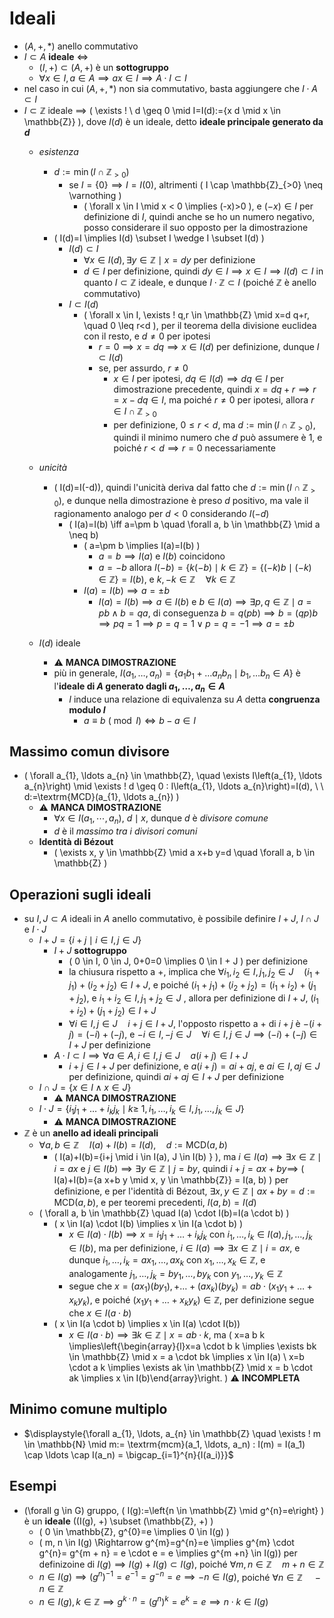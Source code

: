 # Ideali

- $(A, +, *)$ anello commutativo
- $I \subset A$ **ideale** $\iff$
  - $(I, +) \subset (A, +)$ è un **sottogruppo**
  - $\forall x \in I, a \in A \implies ax \in I \implies A \cdot I \subset I$
- nel caso in cui $(A, +, *)$ non sia commutativo, basta aggiungere che $I \cdot A \subset I$
- $I \subset \mathbb{Z}$ ideale $\implies$ \( \exists ! \ d \geq 0 \mid I=I(d):=\{x d \mid x \in \mathbb{Z}\} \), dove $I(d)$ è un ideale, detto **ideale principale generato da $d$**
  - *esistenza*
    - $d:=\min(I \cap \mathbb{Z}_{\gt 0})$
      - se $I = \{0\} \implies I = I(0)$, altrimenti \( I \cap \mathbb{Z}_{>0} \neq \varnothing \)
        - \( \forall x \in I \mid x < 0 \implies (-x)>0 \), e $(-x) \in I$ per definizione di $I$, quindi anche se ho un numero negativo, posso considerare il suo opposto per la dimostrazione
    - \( I(d)=I \implies I(d) \subset I \wedge I \subset I(d) \)
      - $I(d) \subset I$
        - $\forall x \in I(d), \exists y \in \mathbb{Z} \mid x = dy$ per definizione
        - $d \in I$ per definizione, quindi $dy \in I \implies x \in I \implies I(d) \subset I$ in quanto $I \subset \mathbb{Z}$ ideale, e dunque $I \cdot \mathbb{Z} \subset I$ (poiché $\mathbb{Z}$ è anello commutativo)
      - $I \subset I(d)$
        - \( \forall x \in I, \exists ! q,r \in \mathbb{Z} \mid x=d q+r, \quad 0 \leq r<d \), per il teorema della divisione euclidea con il resto, e $d\neq 0$ per ipotesi
          - $r = 0 \implies x = dq \implies x \in I(d)$ per definizione, dunque $I \subset I(d)$
          - se, per assurdo, $r \neq 0$
            - $x \in I$ per ipotesi, $dq \in I(d) \implies dq \in I$ per dimostrazione precedente, quindi $x = dq + r \implies r = x - dq \in I$, ma poiché $r \neq 0$ per ipotesi, allora $r \in I \cap \mathbb{Z}_{\gt 0}$
            - per definizione, $0 \le r \lt d$, ma $d:=\min(I \cap \mathbb{Z}_{\gt 0})$, quindi il minimo numero che $d$ può assumere è $1$, e poiché $r < d \implies r = 0$ necessariamente

  - *unicità*
    - \( I(d)=I(-d)\), quindi l'unicità deriva dal fatto che $d:=\min(I \cap \mathbb{Z}_{\gt 0})$, e dunque nella dimostrazione è preso $d$ positivo, ma vale il ragionamento analogo per $d < 0$ considerando $I(-d)$
      - \( I(a)=I(b) \iff a=\pm b \quad \forall a, b \in \mathbb{Z} \mid a \neq b\)
        - \( a=\pm b \implies I(a)=I(b) \)
          - $a = b \implies I(a)$ e $I(b)$ coincidono
          - $a = -b$ allora $I(-b) = \{ k(-b) \mid k \in \mathbb{Z}\} = \{(-k)b \mid (-k) \in \mathbb{Z}\} = I(b)$, e $k, -k \in \mathbb{Z} \quad \forall k \in \mathbb{Z}$
        - $I(a) = I(b) \implies a = \pm b$
          - $I(a) = I(b) \implies a \in I(b)$ e $b \in I(a) \implies \exists p, q \in \mathbb{Z} \mid a = pb \wedge b = qa$, di conseguenza $b = q (pb) \implies b = (qp)b \implies pq = 1 \implies p = q = 1 \lor p = q = -1 \implies a = \pm b$
  - $I(d)$ ideale
    - ⚠️ **MANCA DIMOSTRAZIONE**
    - più in generale, $I(a_1, \ldots, a_n) = \{ a_1b_1 + \ldots a_nb_n \mid b_1, \ldots b_n \in A\}$ è l'**ideale di $A$ generato dagli $a_1, \ldots, a_n \in A$**
      - $I$ induce una relazione di equivalenza su $A$ detta **congruenza modulo $I$**
        - $a \equiv b \ (\bmod I) \iff b - a \in I$

## Massimo comun divisore

- \( \forall a_{1}, \ldots a_{n} \in \mathbb{Z}, \quad \exists I\left(a_{1}, \ldots a_{n}\right) \mid \exists ! d \geq 0  : I\left(a_{1}, \ldots a_{n}\right)=I(d),   \ \ d:=\textrm{MCD}(a_{1}, \ldots a_{n}) \)
    - ⚠️ **MANCA DIMOSTRAZIONE**
        - $\forall x \in I(a_1, \cdots, a_n), \ d \mid x$, dunque $d$ è *divisore comune*
        - $d$ è il _massimo tra i divisori comuni_
  - **Identità di Bézout**
    - \( \exists x, y \in \mathbb{Z} \mid a x+b y=d \quad \forall a, b \in \mathbb{Z} \)
 
## Operazioni sugli ideali

- su $I, J \subset A$ ideali in $A$ anello commutativo, è possibile definire $I + J$, $I \cap J$ e $I \cdot J$
  - $I + J = \{i + j \mid i \in I, j \in J\}$
    - $I + J$ **sottogruppo**
      - \( 0 \in I, 0 \in J, 0+0=0 \implies 0 \in I + J \) per definizione
      - la chiusura rispetto a $+$, implica che $\forall i_1, i_2 \in I, j_1, j_2 \in J \quad (i_1 + j_1) + (i_2 + j_2) \in I + J$, e poiché $(i_1 + j_1) + (i_2 + j_2) = (i_1 + i_2) + (j_1 + j_2)$, e $i_1 + i_2 \in I, j_1 + j_2 \in J$ , allora per definizione di $I + J$, $(i_1 + i_2) + (j_1 + j_2) \in I + J$
      - $\forall i \in I, j \in J \quad i + j \in I + J$, l'opposto rispetto a $+$ di $i + j$ è $- (i + j) = (-i) + (-j)$, e $-i \in I, -j \in J \quad \forall i \in I, j \in J \implies (-i) + (-j) \in I + J$ per definizione
    - $A \cdot I \subset I \implies \forall a \in A, i \in I, j \in J \quad a(i + j) \in I + J$
      - $i + j \in I + J$ per definizione, e $a(i + j) = ai + aj$, e $ai \in I, aj \in J$ per definizione, quindi $ai + aj \in I + J$ per definizione
  - $I \cap J = \{x \in I \land x \in J\}$
    - ⚠️ **MANCA DIMOSTRAZIONE**
  - $I \cdot J = \{i_1 j_1 + \ldots + i_k j_k \mid k \ge \ 1, i_1 , \ldots , i_k \in I, j_1 , \ldots , j_k \in J \}$
    - ⚠️ **MANCA DIMOSTRAZIONE**
- $\mathbb{Z}$ è un **anello ad ideali principali**
  - $\forall a, b \in \mathbb{Z} \quad I(a) + I(b) = I(d), \quad d:= \textrm{MCD}(a, b)$
    - \( I(a)+I(b)=\{i+j \mid i \in I(a), J \in I(b) \} \), ma $i \in I(a) \implies \exists x \in \mathbb{Z} \mid i = ax$ e $j \in I(b) \implies \exists y \in \mathbb{Z} \mid j = by$, quindi $i + j = ax + by \implies$ \( I(a)+I(b)=\{a x+b y \mid x, y \in \mathbb{Z}\} = I(a, b) \) per definizione, e per l'identità di Bézout, $\exists x, y \in \mathbb{Z} \mid ax + by = d := \textrm{MCD}(a, b)$, e per teoremi precedenti, $I(a, b) = I(d)$
  - \( \forall a, b \in \mathbb{Z} \quad I(a) \cdot I(b)=I(a \cdot b) \)
    - \( x \in I(a) \cdot I(b) \implies x \in I(a \cdot b) \)
      - $x \in I(a) \cdot I(b) \implies x = i_1 j_1 + \ldots + i_k j_k$ con $i_1 , \ldots , i_k \in I(a), j_1 , \ldots , j_k \in I(b)$, ma per definizione, $i \in I(a) \implies \exists x \in \mathbb{Z} \mid i = ax$, e dunque $i_1, \ldots, i_k = ax_1, \ldots, ax_k$ con $x_1, \ldots, x_k \in \mathbb{Z}$, e analogamente $j_1, \ldots, j_k = by_1, \ldots, by_k$ con $y_1, \ldots, y_k \in \mathbb{Z}$
      - segue che $x = (ax_1)(by_1),+\ldots+ (ax_k)(by_k) = ab\cdot(x_1y_1+ \ldots+ x_ky_k)$, e poiché $(x_1y_1+ \ldots+ x_ky_k) \in \mathbb{Z}$, per definizione segue che $x \in I(a\cdot b)$
    - \( x \in I(a \cdot b)  \implies x \in I(a) \cdot I(b)\)
      - $x \in I(a \cdot b) \implies \exists k \in \mathbb{Z} \mid x = ab \cdot k$, ma \( x=a b k \implies\left\{\begin{array}{l}x=a \cdot b k \implies \exists bk \in \mathbb{Z} \mid x = a \cdot bk \implies x \in I(a) \\ x=b \cdot a k \implies \exists ak \in \mathbb{Z} \mid x = b \cdot ak \implies x \in I(b)\end{array}\right. \) ⚠️ **INCOMPLETA**
   
## Minimo comune multiplo

- $\displaystyle{\forall a_{1}, \ldots, a_{n} \in \mathbb{Z}  \quad \exists ! m  \in \mathbb{N} \mid m:= \textrm{mcm}(a_1, \ldots, a_n) : I(m) = I(a_1) \cap \ldots \cap I(a_n) = \bigcap_{i=1}^{n}{I(a_i)}}$

## Esempi

- \(\forall g \in G\) gruppo, \( I(g):=\left\{n \in \mathbb{Z} \mid g^{n}=e\right\} \) è un **ideale** \((I(g), +) \subset (\mathbb{Z}, +) \)
  - \( 0 \in \mathbb{Z}, g^{0}=e \implies 0 \in I(g) \)
  - \( m, n \in I(g) \Rightarrow g^{m}=g^{n}=e \implies g^{m} \cdot g^{n}= g^{m + n} = e \cdot e = e \implies g^{m +n} \in I(g)\) per definizoine di $I(g) \implies I(g) + I(g) \subset I(g)$, poiché $\forall m, n \in \mathbb{Z} \quad m + n \in \mathbb{Z}$
  - $n \in I(g) \implies (g^n)^{-1} = e ^{-1 } = g^{-n} =e \implies -n \in I(g)$, poiché $\forall n \in \mathbb{Z} \quad -n \in \mathbb{Z}$
  - $n \in I(g), k \in \mathbb{Z} \implies g^{k \cdot n} = (g^n)^k = e^k = e \implies n \cdot k \in I(g)$


